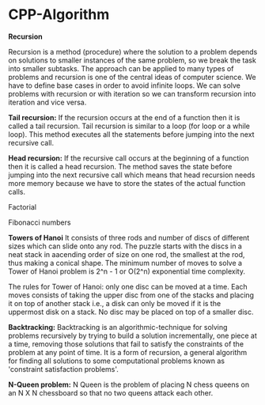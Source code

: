 # CPP-Algorithm

**Recursion**

Recursion is a method (procedure) where the solution to a problem depends on solutions to smaller instances of the same problem, so we break the task into smaller subtasks. The approach can be applied to many types of problems and recursion is one of the central ideas of computer science. We have to define base cases in order to avoid infinite loops. We can solve problems with recursion or with iteration  so we can transform recursion into iteration and vice versa. 

**Tail recursion:** If the recursion occurs at the end of a function then it is called a tail recursion. Tail recursion is similar to a loop (for loop or a while loop). This method executes all the statements before jumping into the next recursive call.

**Head recursion:** If the recursive call occurs at the beginning of a function then it is called a head recursion. The method saves the state before jumping into the next recursive call which means that head recursion needs more memory because we have to store the states of the actual function calls.


Factorial

Fibonacci numbers

**Towers of Hanoi**
 It consists of three rods and number of discs of different sizes which can slide onto any rod. The puzzle starts with the discs in a neat stack in aacending order of size on one rod, the smallest at the rod, thus making a conical shape. The minimum number of moves to solve a Tower of Hanoi problem is 2^n - 1 or O(2^n) exponential time complexity.
 
 The rules for Tower of Hanoi: only one disc can be moved at a time. Each moves consists of taking the upper disc from one of the stacks and placing it on top of another stack i.e., a disk can only be moved if it is the uppermost disk on a stack. No disc may be placed on top of a smaller disc.


**Backtracking:** 
Backtracking is an algorithmic-technique for solving problems recursively by trying to build a solution incrementally, one piece at a time, removing those solutions that fail to satisfy the constraints of the problem at any point of time. It is a form of recursion, a general algorithm for finding all solutions to some computational problems known as 'constraint satisfaction problems'.

**N-Queen problem:** N Queen is the problem of placing N chess queens on an N X N chessboard so that no two queens attack each other.
